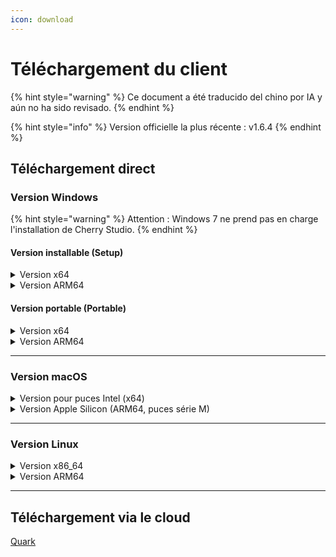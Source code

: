 ```yaml
---
icon: download
---
```

# Téléchargement du client


{% hint style="warning" %}
Ce document a été traducido del chino por IA y aún no ha sido revisado.
{% endhint %}




{% hint style="info" %}
Version officielle la plus récente : v1.6.4
{% endhint %}

## Téléchargement direct

### Version Windows

{% hint style="warning" %}
Attention : Windows 7 ne prend pas en charge l'installation de Cherry Studio.
{% endhint %}

#### Version installable (Setup)

<details>

<summary>Version x64</summary>

Serveur principal :

【[Site officiel de Cherry Studio](https://cherry-ai.com/download)】 【[GitHub](https://github.com/CherryHQ/cherry-studio/releases/download/v1.6.4/Cherry-Studio-1.6.4-x64-setup.exe)】

Serveurs de secours :

【[Serveur 1](https://download-cf.ocoolai.com/https://github.com/CherryHQ/cherry-studio/releases/download/v1.6.4/Cherry-Studio-1.6.4-x64-setup.exe)】 【[Serveur 2](https://download.ocoolai.com/https://github.com/CherryHQ/cherry-studio/releases/download/v1.6.4/Cherry-Studio-1.6.4-x64-setup.exe)】 【[Serveur 3](https://download.ocoolai.online/https://github.com/CherryHQ/cherry-studio/releases/download/v1.6.4/Cherry-Studio-1.6.4-x64-setup.exe)】

</details>

<details>

<summary>Version ARM64</summary>

Serveur principal :

【[Site officiel de Cherry Studio](https://cherry-ai.com/download)】 【[GitHub](https://github.com/CherryHQ/cherry-studio/releases/download/v1.6.4/Cherry-Studio-1.6.4-arm64-setup.exe)】

Serveurs de secours :

【[Serveur 1](https://download-cf.ocoolai.com/https://github.com/CherryHQ/cherry-studio/releases/download/v1.6.4/Cherry-Studio-1.6.4-arm64-setup.exe)】 【[Serveur 2](https://download.ocoolai.com/https://github.com/CherryHQ/cherry-studio/releases/download/v1.6.4/Cherry-Studio-1.6.4-arm64-setup.exe)】 【[Serveur 3](https://download.ocoolai.online/https://github.com/CherryHQ/cherry-studio/releases/download/v1.6.4/Cherry-Studio-1.6.4-arm64-setup.exe)】

</details>

#### Version portable (Portable)

<details>

<summary>Version x64</summary>

Serveur principal :

【[Site officiel de Cherry Studio](https://cherry-ai.com/download)】 【[GitHub](https://github.com/CherryHQ/cherry-studio/releases/download/v1.6.4/Cherry-Studio-1.6.4-x64-portable.exe)】

Serveurs de secours :

【[Serveur 1](https://download-cf.ocoolai.com/https://github.com/CherryHQ/cherry-studio/releases/download/v1.6.4/Cherry-Studio-1.6.4-x64-portable.exe)】 【[Serveur 2](https://download.ocoolai.com/https://github.com/CherryHQ/cherry-studio/releases/download/v1.6.4/Cherry-Studio-1.6.4-x64-portable.exe)】 【[Serveur 3](https://download.ocoolai.online/https://github.com/CherryHQ/cherry-studio/releases/download/v1.6.4/Cherry-Studio-1.6.4-x64-portable.exe)】

</details>

<details>

<summary>Version ARM64</summary>

Serveur principal :

【[Site officiel de Cherry Studio](https://cherry-ai.com/download)】 【[GitHub](https://github.com/CherryHQ/cherry-studio/releases/download/v1.6.4/Cherry-Studio-1.6.4-arm64-portable.exe)】

Serveurs de secours :

【[Serveur 1](https://download-cf.ocoolai.com/https://github.com/CherryHQ/cherry-studio/releases/download/v1.6.4/Cherry-Studio-1.6.4-arm64-portable.exe)】 【[Serveur 2](https://download.ocoolai.com/https://github.com/CherryHQ/cherry-studio/releases/download/v1.6.4/Cherry-Studio-1.6.4-arm64-portable.exe)】 【[Serveur 3](https://download.ocoolai.online/https://github.com/CherryHQ/cherry-studio/releases/download/v1.6.4/Cherry-Studio-1.6.4-arm64-portable.exe)】

</details>

***

### Version macOS

<details>

<summary>Version pour puces Intel (x64)</summary>

Serveur principal :

【[Site officiel de Cherry Studio](https://cherry-ai.com/download)】 【[GitHub](https://github.com/CherryHQ/cherry-studio/releases/download/v1.6.4/Cherry-Studio-1.6.4-x64.dmg)】

Serveurs de secours :

【[Serveur 1](https://download-cf.ocoolai.com/https://github.com/CherryHQ/cherry-studio/releases/download/v1.6.4/Cherry-Studio-1.6.4.dmg)】 【[Serveur 2](https://download.ocoolai.com/https://github.com/CherryHQ/cherry-studio/releases/download/v1.6.4/Cherry-Studio-1.6.4-x64.dmg)】 【[Serveur 3](https://download.ocoolai.online/https://github.com/CherryHQ/cherry-studio/releases/download/v1.6.4/Cherry-Studio-1.6.4-x64.dmg)】

</details>

<details>

<summary>Version Apple Silicon (ARM64, puces série M)</summary>

Serveur principal :

【[Site officiel de Cherry Studio](https://cherry-ai.com/download)】 【[GitHub](https://github.com/CherryHQ/cherry-studio/releases/download/v1.6.4/Cherry-Studio-1.6.4-arm64.dmg)】

Serveurs de secours :

【[Serveur 1](https://download-cf.ocoolai.com/https://github.com/CherryHQ/cherry-studio/releases/download/v1.6.4/Cherry-Studio-1.6.4-arm64.dmg)】 【[Serveur 2](https://download.ocoolai.com/https://github.com/CherryHQ/cherry-studio/releases/download/v1.6.4/Cherry-Studio-1.6.4-arm64.dmg)】 【[Serveur 3](https://download.ocoolai.online/https://github.com/CherryHQ/cherry-studio/releases/download/v1.6.4/Cherry-Studio-1.6.4-arm64.dmg)】

</details>

***

### Version Linux

<details>

<summary>Version x86_64</summary>

Serveur principal :

【[Site officiel de Cherry Studio](https://cherry-ai.com/download)】 【[GitHub](https://github.com/CherryHQ/cherry-studio/releases/download/v1.6.4/Cherry-Studio-1.6.4-x86_64.AppImage)】

Serveurs de secours :

【[Serveur 1](https://download-cf.ocoolai.com/https://github.com/CherryHQ/cherry-studio/releases/download/v1.6.4/Cherry-Studio-1.6.4-x86_64.AppImage)】 【[Serveur 2](https://download.ocoolai.com/https://github.com/CherryHQ/cherry-studio/releases/download/v1.6.4/Cherry-Studio-1.6.4-x86_64.AppImage)】 【[Serveur 3](https://download.ocoolai.online/https://github.com/CherryHQ/cherry-studio/releases/download/v1.6.4/Cherry-Studio-1.6.4-x86_64.AppImage)】

</details>

<details>

<summary>Version ARM64</summary>

Serveur principal :

【[Site officiel de Cherry Studio](https://cherry-ai.com/download)】 【[GitHub](https://github.com/CherryHQ/cherry-studio/releases/download/v1.6.4/Cherry-Studio-1.6.4-arm64.AppImage)】

Serveurs de secours :

【[Serveur 1](https://download-cf.ocoolai.com/https://github.com/CherryHQ/cherry-studio/releases/download/v1.6.4/Cherry-Studio-1.6.4-arm64.AppImage)】 【[Serveur 2](https://download.ocoolai.com/https://github.com/CherryHQ/cherry-studio/releases/download/v1.6.4/Cherry-Studio-1.6.4-arm64.AppImage)】 【[Serveur 3](https://download.ocoolai.online/https://github.com/CherryHQ/cherry-studio/releases/download/v1.6.4/Cherry-Studio-1.6.4-arm64-AppImage)】

</details>

***

## Téléchargement via le cloud

[Quark](https://pan.quark.cn/s/4044324d0ecd#/list/share)